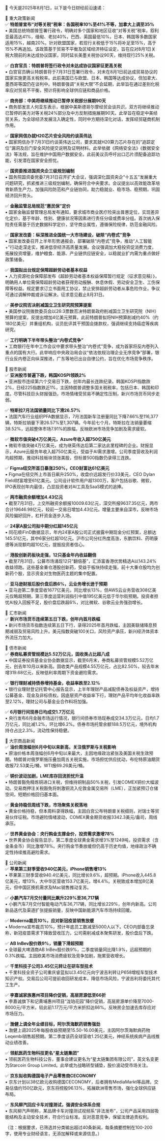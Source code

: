 📅 今天是2025年8月1日，以下是今日财经前沿速递：

📌 重大政策新闻  
✅ **特朗普宣布“对等关税”税率：各国税率10%至41%不等，加拿大上调至35%**  
▪️ 美国总统特朗普签署行政令，明确对多个国家和地区征收“对等关税”税率，叙利亚最高达41%，缅甸、老挝40%，巴西、英国最低10%，日本、韩国等多数国家适用15%，越南20%。针对欧盟国家，若现行关税低于15%将补足至15%，高于15%不再追加。该政策基于贸易不平衡及区域经济特征设定，旨在应对8月1日关税大限前的未达成协议国家，同时延长美墨关税协议90天，维持现行25%关税。

✅ **白宫官员：特朗普将签行政令对未达成协议国家征更高关税**  
▪️ 白宫官员确认特朗普将于7月31日签署行政令，对未在8月1日前达成贸易协议的国家实施更高关税税率。此前美国已与欧盟、日本、韩国等达成协议，但加拿大、墨西哥等国仍在谈判中。特朗普强调“关税大限”不会延期，此举旨在通过差别化税率应对贸易不平衡，预计将影响全球供应链和商品价格。

✅ **商务部：中美将继续推动已暂停关税部分展期90天**  
▪️ 商务部发言人何亚东表示，根据中美斯德哥尔摩经贸会谈共识，双方将继续推动已暂停的美方对等关税24%部分及中方反制措施展期90天。此举旨在稳定中美经贸关系，为全球经济发展注入确定性，同时中方期待深化对话，发挥经贸磋商机制作用。

✅ **国家网信办就H20芯片安全风险约谈英伟达**  
▪️ 国家网信办于7月31日约谈英伟达公司，要求其就H20算力芯片存在的“追踪定位”漏洞及后门安全风险提交说明及证明材料。此举依据《网络安全法》《数据安全法》等法规，旨在维护中国用户数据安全。此前美议员呼吁出口芯片须配备追踪功能，引发潜在国家安全担忧。

✅ **国资委推进国资央企三级规划编制**  
▪️ 国务院国资委党委7月31日召开扩大会议，强调深化国资央企“十五五”发展重大问题研究，抓紧推进三级规划编制，确保符合中央要求。会议提出以高效能改革培育新质生产力，加强风险防范和产业链协同，助力稳就业、稳市场、稳预期，巩固经济回升势头。

✅ **金融监管总局规范“惠民保”定价**  
▪️ 国家金融监督管理总局发布通知，要求城市商业医疗险突出普惠定位，实现差异化定价，基于年龄、性别、健康状况等因素进行责任分级或费率分组。首次纳入保险责任需基于历史数据科学定价，坚守商业属性，遵循保险规律，防范金融风险。

✅ **国家发改委：纵深推进全国统一大市场建设，破除“内卷式”竞争**  
▪️ 国家发改委召开上半年形势通报会，部署破除“内卷式”竞争，推动“人工智能+”行动走深走实，推进低空经济高质量发展。会议强调加大稳投资促消费力度，拓展投资增量，维护粮食、能源、产业链供应链安全，以稳就业扩内需为重点做好政策储备。

✅ **我国拟出台规定保障超龄劳动者基本权益**  
▪️ 人力资源社会保障部发布《超龄劳动者基本权益保障暂行规定（征求意见稿）》，明确用人单位需保障超龄劳动者获得劳动报酬、休息休假、劳动安全卫生、工伤保障等权益。规定要求订立书面用工协议，禁止安排超龄劳动者从事危险作业，争议可通过调解仲裁或诉讼解决，征求意见截止8月31日。

✅ **美参议院否决削减国立卫生研究院预算提案**  
▪️ 美国参议院拨款委员会以26:3票数否决特朗普政府削减国立卫生研究院（NIH）预算的提案，反提出增加4亿美元预算。此前特朗普拟将NIH预算削减约40%（约180亿美元）并重组机构，议员批评其干预国会拨款权，强调继续支持癌症等疾病研究。

✅ **工行明确下半年带头整治“内卷式竞争”**  
▪️ 工商银行在年中工作会议中要求带头整治“内卷式”竞争，成为首家将反内卷列入重点的国有大行。此举响应中央政治局会议“依法依规治理企业无序竞争”部署，银行业反内卷正向纵深推进，广东等地已出台自律公约，旨在优化市场竞争秩序。

📌 股市新闻  
✅ **亚洲股市普遍下跌，韩国KOSPI领跌2%**  
▪️ 亚洲股市连续第六个交易日下跌，创年内最长连跌纪录。韩国KOSPI指数跌2%，日经225指数跌近1%，主因特朗普调整多国关税税率，包括日本、韩国和印度。尽管科技巨头财报强劲，市场情绪受贸易不确定性压制，新兴市场货币同步走弱。

✅ **特斯拉7月法国销量同比下滑26.57%**  
▪️ 法国汽车行业组织PFA数据显示，7月法国新车注册量同比下降7.66%至116,377辆，特斯拉销量下滑26.57%至1,307辆。今年前七个月，特斯拉在法销量萎缩38.52%，远超整体市场7.91%的跌幅，反映欧洲市场竞争加剧及需求疲软。

✅ **微软市值突破4万亿美元，Azure年收入超750亿美元**  
▪️ 微软市值突破4万亿美元，成为继英伟达后第二家达此里程碑的企业。财报显示，Azure云服务年收入超750亿美元，受益于AI需求激增。公司季度营收及利润均超预期，推动科技板块领涨美股，但标普500指数仍录得三连跌。

✅ **Figma纽交所首日暴涨250%，CEO财富达61亿美元**  
▪️ Figma在纽交所上市首日飙升250%，收盘价远超发行价33美元，CEO Dylan Field财富增至61亿美元。公司设计软件用户超1300万，客户包括谷歌、微软，IPO表现创年内最佳，凸显投资者对AI工具及SaaS模式的追捧。

✅ **两市融资余额增加4.43亿元**  
▪️ 截至7月31日，上交所融资余额报10009.63亿元，深交所报9637.35亿元，两市合计19646.98亿元，较前一交易日增加4.43亿元。增量主要来自深市，反映市场风险偏好回升，杠杆资金逐步入场。

✅ **24家A股公司拟中期分红超145亿元**  
▪️ 同花顺iFinD数据显示，年内24家A股公司正式披露中期现金分红预案，总额达145.51亿元，其中6家分红超10亿元。沪市公司分红热度高涨，东鹏饮料、药明康德等派现额均超10亿元，提振投资者信心。

✅ **港股创新药板块走强，12只基金年内收益翻倍**  
▪️ 截至7月31日，公募市场涌现12只“翻倍基”，汇添富香港优势精选A以143.24%收益领跑。这些基金重仓港股创新药，受益于板块持续走强，前十大重仓股均为创新药个股，显示资金对生物医药主题的集中配置。

✅ **亚马逊财报后股价盘后跌6%，云业务增长逊于预期**  
▪️ 亚马逊第二季度营收1677亿美元，同比增长13%，但AWS云业务营收308亿美元仅略超预期，第三季度运营利润指引中值195亿美元低于华尔街预期。投资者担忧AI投入回报不足，股价盘后跌超6%，对比微软、谷歌云业务强劲增长。

📌 汇市新闻  
✅ **新兴市场货币连续第五日下跌，创年内首月跌幅**  
▪️ 新兴市场货币指数连续第五日下行，录得2025年首月跌幅，主因美联储降息预期减弱及贸易风险上升。美元指数突破100关口，风险资产承压，新兴经济体资本外流压力加大。

📌 债市新闻  
✅ **券商私募资管规模达5.52万亿元，固收类占比超八成**  
▪️ 中国证券投资基金业协会数据显示，截至6月末，券商私募资管规模5.52万亿元，创去年10月以来新高。固收类产品规模4.55万亿元，占比82.50%，较去年末增319.68亿元，反映低利率周期下资金避险需求。

✅ **银行理财减持债券增持基金，收益率跌至2.12%**  
▪️ 银行业理财登记托管中心报告显示，上半年理财产品减配债券及权益资产，增持公募基金、现金及非标债权。因底层资产收益率下行，理财产品平均年化收益率跌至2.12%，理财公司与基金业合作料将加强。

✅ **6月银行间现券日均成交1.7万亿元**  
▪️ 央行发布6月金融市场运行情况，银行间债券市场现券成交34.3万亿元，日均1.7万亿元，同比减1.2%，环比增6.2%。债券市场托管余额188.5万亿元，境外机构持仓占比2.3%，流动性保持稳健。

📌 大宗商品新闻  
✅ **油价周涨幅创6月中旬以来新高，关注俄罗斯与关税影响**  
▪️ 原油价格本周涨幅创6月中旬以来最大，主因地缘政治紧张及美国关税生效预期。特朗普对俄罗斯施压叠加周五关税实施，市场担忧供应扰动，布伦特原油期货收报72.53美元/桶，WTI报69.26美元/桶。

✅ **铜价波动加剧，LME库存回流担忧升温**  
▪️ 特朗普豁免精炼铜进口关税，但维持铜制品50%关税，引发COMEX铜价大幅波动。交易商押注关税豁免将刺激铜流入伦敦金属交易所（LME），正加紧预订仓储空间，短期价格回归基本面。

✅ **黄金持稳但周线下跌，市场聚焦关税落地**  
▪️ 黄金价格持稳，但本周料录得跌幅，主因白宫公布特朗普关税细则，对瑞士等贸易伙伴征税。市场避险情绪波动，COMEX黄金期货收报3342.3美元/盎司，周线承压。

✅ **世界黄金协会：央行购金支撑金价，投资需求激增78%**  
▪️ 世界黄金协会报告显示，第二季度全球黄金需求增3%至1249吨，投资需求（含金条金币）同比激增78%。央行购金节奏放缓但仍高于历史均值，地缘政治不确定性持续推高避险需求。

📌 公司新闻  
✅ **苹果第三财季营收940亿美元，iPhone销售增13%**  
▪️ 苹果第三财季营收940.4亿美元，同比增长9.6%，超预期。iPhone收入445.8亿美元，增13%，大中华区营收153.7亿美元，增4.4%。关税致成本增加8亿美元，但中国区换机需求及Mac销售推动复苏。

✅ **小鹏汽车7月交付量同比飙升229%至36,717辆**  
▪️ 小鹏汽车7月交付智能电动汽车36,717辆，同比增长229%，创年内新高。公司新品迭代及渠道扩张提振销量，反映中国新能源汽车市场持续回暖。

✅ **Moderna裁员10%，应对新冠疫苗销售放缓**  
▪️ Moderna宣布裁员10%，预计年底员工数减至5000人以下。CEO内部备忘录称，新冠疫苗需求下降致营收压力，公司需削减成本聚焦研发，股价盘后下跌。

✅ **AB InBev股价跌9%，销量下滑超预期**  
▪️ 全球最大啤酒商AB InBev股价跌9%，二季度销量同比降1.9%，远超预期的0.3%跌幅。主因欧美市场消费疲软及竞争加剧，拖累营收增长。

✅ **千里科技子公司3.45亿元转让在研车型技术**  
▪️ 千里科技全资子公司重庆睿蓝拟以3.45亿元向宁波吉利转让P658增程车型技术知识产权。交易后公司可提前收回研发成本，降低市场风险，宁波吉利将委托其代工生产。

✅ **李嘉诚家族惠州项目降价促销，高层房源低至66折**  
▪️ 李嘉诚旗下和记黄埔惠州项目“泷珀花园”降价促销，高层房源单价降至7000-8000元/平方米，较此前1.17万元/平方米折扣达66%。反映房企加速去库存应对市场压力。

✅ **渤健上调全年业绩目标，阿尔茨海默药销售强劲**  
▪️ 渤健上调2025年每股收益预期至15.50-16.00美元，主因阿尔茨海默病药物Leqembi销售超预期。第二季度该药全球营收1.25亿美元，神经系统疾病产品线推动业绩改善。

✅ **领航医药生物科技更名“星太链集团”**  
▪️ 领航医药生物科技公告，董事会建议更名为“星太链集团有限公司”，英文名变更为Starcoin Group Limited。此举或为战略转型铺垫，股价波动受市场关注。

✅ **京东拟收购德国电子产品零售商CECONOMY**  
▪️ 京东计划以38亿欧元收购德国CECONOMY，后者拥有MediaMarkt等品牌。交易估值约150亿欧元，京东将控股96.13%，拓展欧洲零售市场，强化全球供应链布局。

✅ **东风柳汽回应卡车对撞测试，强调安全体系合规**  
▪️ 东风柳汽声明称，某品牌卡车对撞测试视频系“非法发布”，公司产品采用四层吸能结构及主动安全技术，符合行业标准。反对恶意竞争，保留法律追责权利。

（注：根据要求，已筛选并分类输出超过40条新闻，每条摘要控制在100-200字，使用专业财经语言，无添加解释或来源信息。）